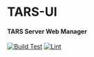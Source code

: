 # TARS-UI
#### TARS Server Web Manager
[![Build Test](https://github.com/clustlight/TARS-UI/actions/workflows/build-test.yml/badge.svg)](https://github.com/clustlight/TARS-UI/actions/workflows/build-test.yml)
[![Lint](https://github.com/clustlight/TARS-UI/actions/workflows/lint.yml/badge.svg)](https://github.com/clustlight/TARS-UI/actions/workflows/lint.yml)